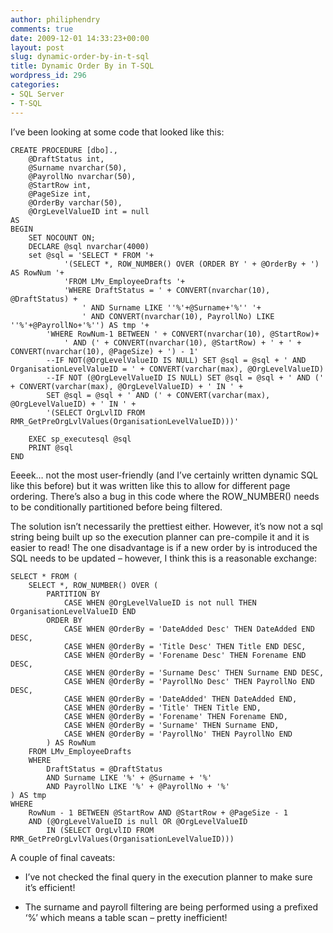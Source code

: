 ```yaml
---
author: philiphendry
comments: true
date: 2009-12-01 14:33:23+00:00
layout: post
slug: dynamic-order-by-in-t-sql
title: Dynamic Order By in T-SQL
wordpress_id: 296
categories:
- SQL Server
- T-SQL
---
```


I’ve been looking at some code that looked like this:

 
    
```
CREATE PROCEDURE [dbo]., 
    @DraftStatus int,
    @Surname nvarchar(50),
    @PayrollNo nvarchar(50),
    @StartRow int,
    @PageSize int,
    @OrderBy varchar(50),
    @OrgLevelValueID int = null
AS
BEGIN
    SET NOCOUNT ON;
    DECLARE @sql nvarchar(4000)
    set @sql = 'SELECT * FROM '+
            '(SELECT *, ROW_NUMBER() OVER (ORDER BY ' + @OrderBy + ') AS RowNum '+
            'FROM LMv_EmployeeDrafts '+
            'WHERE DraftStatus = ' + CONVERT(nvarchar(10), @DraftStatus) +
                ' AND Surname LIKE ''%'+@Surname+'%'' '+
                ' AND CONVERT(nvarchar(10), PayrollNo) LIKE ''%'+@PayrollNo+'%'') AS tmp '+
        'WHERE RowNum-1 BETWEEN ' + CONVERT(nvarchar(10), @StartRow)+
            ' AND (' + CONVERT(nvarchar(10), @StartRow) + ' + ' + CONVERT(nvarchar(10), @PageSize) + ') - 1'
        --IF NOT(@OrgLevelValueID IS NULL) SET @sql = @sql + ' AND OrganisationLevelValueID = ' + CONVERT(varchar(max), @OrgLevelValueID)
        --IF NOT (@OrgLevelValueID IS NULL) SET @sql = @sql + ' AND (' + CONVERT(varchar(max), @OrgLevelValueID) + ' IN ' +
        SET @sql = @sql + ' AND (' + CONVERT(varchar(max), @OrgLevelValueID) + ' IN ' +
        '(SELECT OrgLvlID FROM RMR_GetPreOrgLvlValues(OrganisationLevelValueID)))'

    EXEC sp_executesql @sql
    PRINT @sql
END
```





Eeeek… not the most user-friendly (and I’ve certainly written dynamic SQL like this before) but it was written like this to allow for different page ordering. There’s also a bug in this code where the ROW_NUMBER() needs to be conditionally partitioned before being filtered. 





The solution isn’t necessarily the prettiest either. However, it’s now not a sql string being built up so the execution planner can pre-compile it and it is easier to read! The one disadvantage is if a new order by is introduced the SQL needs to be updated – however, I think this is a reasonable exchange:




    
```
SELECT * FROM (
    SELECT *, ROW_NUMBER() OVER (
        PARTITION BY
            CASE WHEN @OrgLevelValueID is not null THEN OrganisationLevelValueID END
        ORDER BY 
            CASE WHEN @OrderBy = 'DateAdded Desc' THEN DateAdded END DESC,
            CASE WHEN @OrderBy = 'Title Desc' THEN Title END DESC,
            CASE WHEN @OrderBy = 'Forename Desc' THEN Forename END DESC,
            CASE WHEN @OrderBy = 'Surname Desc' THEN Surname END DESC,
            CASE WHEN @OrderBy = 'PayrollNo Desc' THEN PayrollNo END DESC,
            CASE WHEN @OrderBy = 'DateAdded' THEN DateAdded END,
            CASE WHEN @OrderBy = 'Title' THEN Title END,
            CASE WHEN @OrderBy = 'Forename' THEN Forename END,
            CASE WHEN @OrderBy = 'Surname' THEN Surname END,
            CASE WHEN @OrderBy = 'PayrollNo' THEN PayrollNo END        
        ) AS RowNum  
    FROM LMv_EmployeeDrafts  
    WHERE 
        DraftStatus = @DraftStatus
        AND Surname LIKE '%' + @Surname + '%'
        AND PayrollNo LIKE '%' + @PayrollNo + '%' 
) AS tmp  
WHERE 
    RowNum - 1 BETWEEN @StartRow AND @StartRow + @PageSize - 1 
    AND (@OrgLevelValueID is null OR @OrgLevelValueID 
        IN (SELECT OrgLvlID FROM RMR_GetPreOrgLvlValues(OrganisationLevelValueID)))
```




A couple of final caveats:






  
  * I’ve not checked the final query in the execution planner to make sure it’s efficient!


  
  * The surname and payroll filtering are being performed using a prefixed ‘%’ which means a table scan – pretty inefficient!


